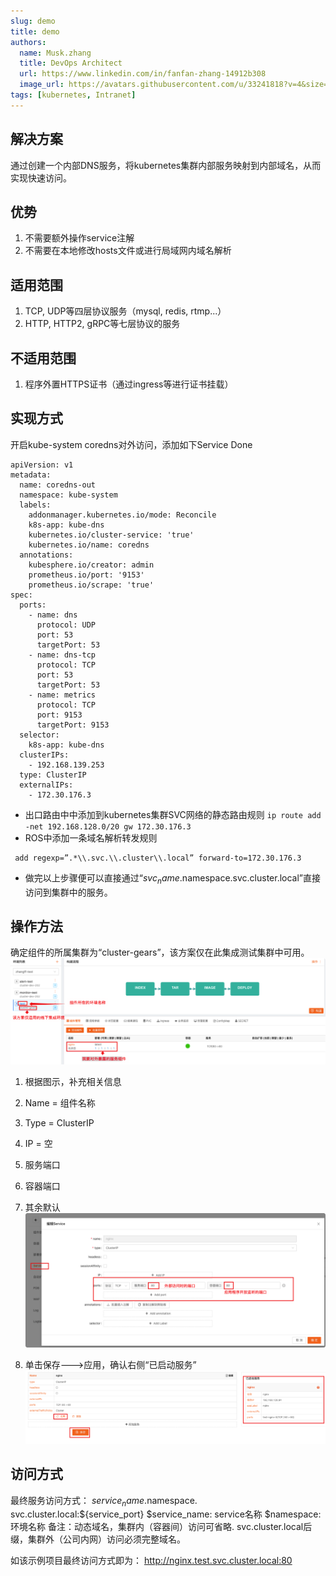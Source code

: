 ```yaml
---
slug: demo
title: demo
authors:
  name: Musk.zhang
  title: DevOps Architect
  url: https://www.linkedin.com/in/fanfan-zhang-14912b308
  image_url: https://avatars.githubusercontent.com/u/33241818?v=4&size=64
tags: [kubernetes, Intranet]
---
```


## 解决方案
通过创建一个内部DNS服务，将kubernetes集群内部服务映射到内部域名，从而实现快速访问。
## 优势
1. 不需要额外操作service注解
2. 不需要在本地修改hosts文件或进行局域网内域名解析
## 适用范围
1. TCP, UDP等四层协议服务（mysql, redis, rtmp...）
2. HTTP, HTTP2, gRPC等七层协议的服务
## 不适用范围
1. 程序外置HTTPS证书（通过ingress等进行证书挂载）

## 实现方式
开启kube-system coredns对外访问，添加如下Service Done
```kind: Service
apiVersion: v1
metadata:
  name: coredns-out
  namespace: kube-system
  labels:
    addonmanager.kubernetes.io/mode: Reconcile
    k8s-app: kube-dns
    kubernetes.io/cluster-service: 'true'
    kubernetes.io/name: coredns
  annotations:
    kubesphere.io/creator: admin
    prometheus.io/port: '9153'
    prometheus.io/scrape: 'true'
spec:
  ports:
    - name: dns
      protocol: UDP
      port: 53
      targetPort: 53
    - name: dns-tcp
      protocol: TCP
      port: 53
      targetPort: 53
    - name: metrics
      protocol: TCP
      port: 9153
      targetPort: 9153
  selector:
    k8s-app: kube-dns
  clusterIPs:
    - 192.168.139.253
  type: ClusterIP
  externalIPs:
    - 172.30.176.3
  ```

* 出口路由中中添加到kubernetes集群SVC网络的静态路由规则 
`ip route add -net 192.168.128.0/20 gw 172.30.176.3`
* ROS中添加一条域名解析转发规则
```/ip dns static
 add regexp=”.*\\.svc.\\.cluster\\.local” forward-to=172.30.176.3
 ```
 
* 做完以上步骤便可以直接通过“$svc_name.$namespace.svc.cluster.local”直接访问到集群中的服务。

## 操作方法
确定组件的所属集群为“cluster-gears”，该方案仅在此集成测试集群中可用。
![alt text](image.png)

1. 根据图示，补充相关信息
  1. Name = 组件名称
  2. Type = ClusterIP
  3. IP = 空
  4. 服务端口
  5. 容器端口
  6. 其余默认
![alt text](image-1.png)

1. 单击保存--->应用，确认右侧“已启动服务”
![alt text](image-2.png)
## 访问方式

最终服务访问方式：
$service_name.$namespace. svc.cluster.local:${service_port}
$service_name: service名称
$namespace: 环境名称
备注：动态域名，集群内（容器间）访问可省略. svc.cluster.local后缀，集群外（公司内网）访问必须完整域名。

如该示例项目最终访问方式即为：
http://nginx.test.svc.cluster.local:80

